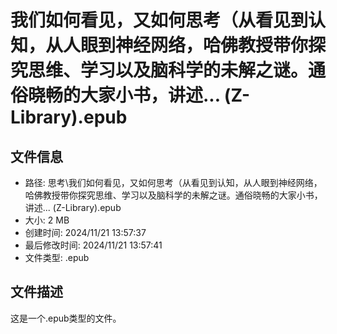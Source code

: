 ﻿# 我们如何看见，又如何思考（从看见到认知，从人眼到神经网络，哈佛教授带你探究思维、学习以及脑科学的未解之谜。通俗晓畅的大家小书，讲述... (Z-Library).epub

## 文件信息
- 路径: 思考\我们如何看见，又如何思考（从看见到认知，从人眼到神经网络，哈佛教授带你探究思维、学习以及脑科学的未解之谜。通俗晓畅的大家小书，讲述... (Z-Library).epub
- 大小: 2 MB
- 创建时间: 2024/11/21 13:57:37
- 最后修改时间: 2024/11/21 13:57:41
- 文件类型: .epub

## 文件描述
这是一个.epub类型的文件。


